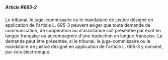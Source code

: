 ##### Article R695-2

Le tribunal, le juge-commissaire ou le mandataire de justice désigné en application de l'article L. 695-3 peuvent exiger que toute demande de communication, de coopération ou d'assistance soit présentée par écrit en langue française ou accompagnée d'une traduction en langue française. La demande peut être présentée, si le tribunal, le juge-commissaire ou le mandataire de justice désigné en application de l'article L. 695-3 y consent, par voie électronique.

